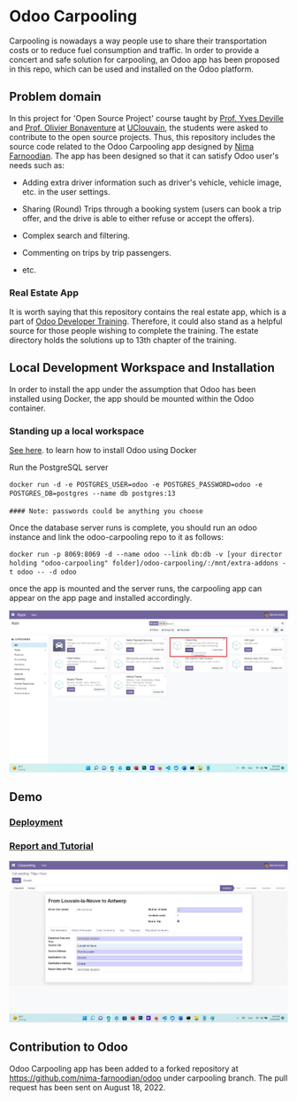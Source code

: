 # Odoo Carpooling

Carpooling is nowadays a way people use to share their transportation costs or to reduce fuel consumption and traffic. In order to provide a concert and safe solution for carpooling, an Odoo app has been proposed in this repo, which can be used and installed on the Odoo platform. 

## Problem domain

In this project for 'Open Source Project' course taught by [Prof. Yves Deville](https://scholar.google.com/citations?user=tbGV6OAAAAAJ&hl=en) and [Prof. Olivier Bonaventure](https://scholar.google.com/citations?user=82Qy2m4AAAAJ&hl=en)
at [UClouvain](https://uclouvain.be), the students were asked to contribute to the open source projects. Thus, this repository includes the source code related to the Odoo Carpooling app designed by [Nima Farnoodian](mailto:nima.farnoodian@student.uclouvain.be). The app has been designed so that it can satisfy Odoo user's needs such as:

- Adding extra driver information such as driver's vehicle, vehicle image, etc. in the user settings.

- Sharing (Round) Trips through a booking system (users can book a trip offer, and the drive is able to either refuse or accept the offers).

- Complex search and filtering.

- Commenting on trips by trip passengers.

- etc. 

### Real Estate App

It is worth saying that this repository contains the real estate app, which is a part of [Odoo Developer Training](https://www.odoo.com/documentation/15.0/developer.html). Therefore, it could also stand as a helpful source for those people wishing to complete the training. The estate directory holds the solutions up to 13th chapter of the training.

## Local Development Workspace and Installation

In order to install the app under the assumption that Odoo has been installed using Docker, the app should be
mounted within the Odoo container.

### Standing up a local workspace

[See here](https://hub.docker.com/_/odoo/). to learn how to install Odoo using Docker

Run the PostgreSQL server
```
docker run -d -e POSTGRES_USER=odoo -e POSTGRES_PASSWORD=odoo -e POSTGRES_DB=postgres --name db postgres:13

#### Note: passwords could be anything you choose
```
Once the database server runs is complete, you should run an odoo instance and link the odoo-carpooling repo to it as follows:
```
docker run -p 8069:8069 -d --name odoo --link db:db -v [your director holding "odoo-carpooling" folder]/odoo-carpooling/:/mnt/extra-addons -t odoo -- -d odoo
```
once the app is mounted and the server runs, the carpooling app can appear on the app page and installed accordingly.

![App Image](./files/installation.png)

## Demo
### [Deployment](https://youtu.be/xO2AnVVy-A4)

### [Report and Tutorial](./files/Open_source_project-Report.pdf) 

![App Image](./files/example_image.png)

## Contribution to Odoo

Odoo Carpooling app has been added to a forked repository at https://github.com/nima-farnoodian/odoo under carpooling branch. The pull request has been sent on August 18, 2022.

